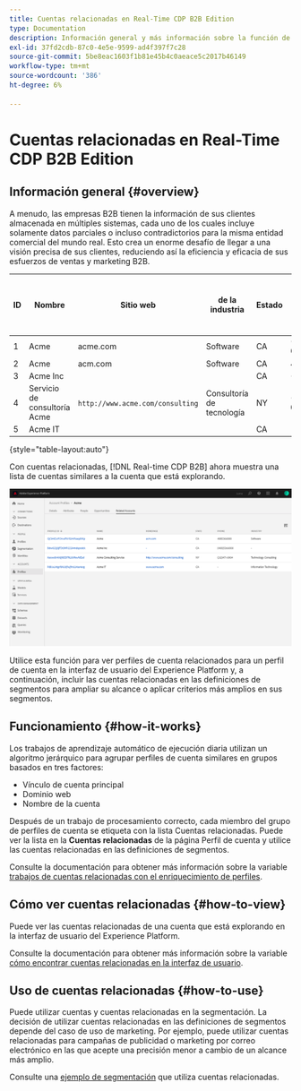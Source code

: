 ```yaml
---
title: Cuentas relacionadas en Real-Time CDP B2B Edition
type: Documentation
description: Información general y más información sobre la función de cuentas relacionadas en Experience Platform CDP B2B en tiempo real.
exl-id: 37fd2cdb-87c0-4e5e-9599-ad4f397f7c28
source-git-commit: 5be8eac1603f1b81e45b4c0aeace5c2017b46149
workflow-type: tm+mt
source-wordcount: '386'
ht-degree: 6%

---
```


# Cuentas relacionadas en Real-Time CDP B2B Edition

## Información general {#overview}

A menudo, las empresas B2B tienen la información de sus clientes almacenada en múltiples sistemas, cada uno de los cuales incluye solamente datos parciales o incluso contradictorios para la misma entidad comercial del mundo real. Esto crea un enorme desafío de llegar a una visión precisa de sus clientes, reduciendo así la eficiencia y eficacia de sus esfuerzos de ventas y marketing B2B.

| ID | Nombre | Sitio web | de la industria | Estado | Phone | Tiene una oportunidad abierta con la cantidad > `$1 million` |
|---|---|---|---|---|---|---|
| 1 | Acme | acme.com | Software | CA | (408)536-6000 |  |
| 2 | Acme | acm.com | Software | CA | 4085366000 | x |
| 3 | Acme Inc |  |  | CA | (408)5366000 |  |
| 4 | Servicio de consultoría Acme | `http://www.acme.com/consulting` | Consultoría de tecnología | NY | (212) 471-0904 | x |
| 5 | Acme IT |  |  | CA |  |  |

{style=&quot;table-layout:auto&quot;}

Con cuentas relacionadas, [!DNL Real-time CDP B2B] ahora muestra una lista de cuentas similares a la cuenta que está explorando.

![Pantalla que muestra cuentas relacionadas en la interfaz de usuario del Experience Platform.](/help/rtcdp/b2b-ai-ml-services/assets/related-accounts-in-ui.png)

Utilice esta función para ver perfiles de cuenta relacionados para un perfil de cuenta en la interfaz de usuario del Experience Platform y, a continuación, incluir las cuentas relacionadas en las definiciones de segmentos para ampliar su alcance o aplicar criterios más amplios en sus segmentos.

## Funcionamiento {#how-it-works}

Los trabajos de aprendizaje automático de ejecución diaria utilizan un algoritmo jerárquico para agrupar perfiles de cuenta similares en grupos basados en tres factores:

* Vínculo de cuenta principal
* Dominio web
* Nombre de la cuenta

Después de un trabajo de procesamiento correcto, cada miembro del grupo de perfiles de cuenta se etiqueta con la lista Cuentas relacionadas. Puede ver la lista en la **Cuentas relacionadas** de la página Perfil de cuenta y utilice las cuentas relacionadas en las definiciones de segmentos.

Consulte la documentación para obtener más información sobre la variable [trabajos de cuentas relacionadas con el enriquecimiento de perfiles](/help/dataflows/ui/b2b/monitor-profile-enrichment.md).

## Cómo ver cuentas relacionadas {#how-to-view}

Puede ver las cuentas relacionadas de una cuenta que está explorando en la interfaz de usuario del Experience Platform.

Consulte la documentación para obtener más información sobre la variable [cómo encontrar cuentas relacionadas en la interfaz de usuario](/help/rtcdp/accounts/account-profile-ui-guide.md#related-accounts-tab).

## Uso de cuentas relacionadas {#how-to-use}

Puede utilizar cuentas y cuentas relacionadas en la segmentación. La decisión de utilizar cuentas relacionadas en las definiciones de segmentos depende del caso de uso de marketing. Por ejemplo, puede utilizar cuentas relacionadas para campañas de publicidad o marketing por correo electrónico en las que acepte una precisión menor a cambio de un alcance más amplio.

Consulte una [ejemplo de segmentación](/help/rtcdp/segmentation/b2b.md#related-accounts) que utiliza cuentas relacionadas.
